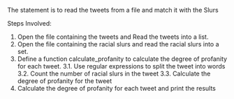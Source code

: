 The statement is to read the tweets from a file and match it with the Slurs 

Steps Involved:
1. Open the file containing the tweets and Read the tweets into a list.
2. Open the file containing the racial slurs and read the racial slurs into a set.
3. Define a function calculate_profanity to calculate the degree of profanity for each tweet.
3.1. Use regular expressions to split the tweet into words
3.2. Count the number of racial slurs in the tweet
3.3. Calculate the degree of profanity for the tweet
4. Calculate the degree of profanity for each tweet and print the results

